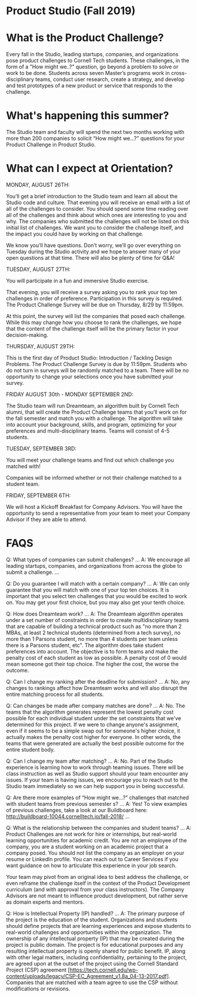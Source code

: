 # Product Studio (Fall 2019)

# What is the Product Challenge?
Every fall in the Studio, leading startups, companies, and organizations pose product challenges to Cornell Tech students. These challenges, in the form of a "How might we..?" question, go beyond a problem to solve or work to be done. Students across seven Master’s programs work in cross-disciplinary teams, conduct user research, create a strategy, and develop and test prototypes of a new product or service that responds to the challenge.

# What's happening this summer?

The Studio team and faculty will spend the next two months working with more than 200 companies to solicit “How might we…?” questions for your Product Challenge in Product Studio. 

# What can I expect at Orientation?

MONDAY, AUGUST 26TH:

You’ll get a brief introduction to the Studio team and learn all about the Studio code and culture. 
That evening you will receive an email with a list of all of the challenges to consider. You should spend some time reading over all of the challenges and think about which ones are interesting to you and why. The companies who submitted the challenges will not be listed on this initial list of challenges. We want you to consider the challenge itself, and the impact you could have by working on that challenge.

We know you’ll have questions. Don’t worry, we’ll go over everything on Tuesday during the Studio activity and we hope to answer many of your open questions at that time. There will also be plenty of time for Q&A! 

TUESDAY, AUGUST 27TH: 

You will participate in a fun and immersive Studio exercise.

That evening, you will receive a survey asking you to rank your top ten challenges in order of preference. Participation in this survey is required. The Product Challenge Survey will be due on Thursday, 8/29 by 11:59pm.

At this point, the survey will list the companies that posed each challenge. While this may change how you choose to rank the challenges, we hope that the content of the challenge itself will be the primary factor in your decision-making. 

THURSDAY, AUGUST 29TH:

This is the first day of Product Studio: Introduction / Tackling Design Problems. The Product Challenge Survey is due by 11:59pm. Students who do not turn in surveys will be randomly matched to a team. There will be no opportunity to change your selections once you have submitted your survey.

FRIDAY AUGUST 30th - MONDAY SEPTEMBER 2ND:

The Studio team will run Dreamteam, an algorithm built by Cornell Tech alumni, that will create the Product Challenge teams that you’ll work on for the fall semester and match you with a challenge. The algorithm will take into account your background, skills, and program, optimizing for your preferences and multi-disciplinary teams. Teams will consist of 4-5 students.

TUESDAY, SEPTEMBER 3RD:

You will meet your challenge teams and find out which challenge you matched with!

Companies will be informed whether or not their challenge matched to a student team.

FRIDAY, SEPTEMBER 6TH:

We will host a Kickoff Breakfast for Company Advisors. You will have the opportunity to send a representative from your team to meet your Company Advisor if they are able to attend. 



# FAQS

Q: What types of companies can submit challenges?
...
A: We encourage all leading startups, companies, and organizations from across the globe to submit a challenge. ...

Q: Do you guarantee I will match with a certain company?
...
A: We can only guarantee that you will match with one of your top ten choices. It is important that you select ten challenges that you would be excited to work on. You may get your first choice, but you may also get your tenth choice.

Q: How does Dreamteam work?
...
A:  The Dreamteam algorithm operates under a set number of constraints in order to create multidisciplinary teams that are capable of building a technical product such as "no more than 2 MBAs, at least 2 technical students (determined from a tech survey), no more than 1 Parsons student, no more than 4 students per team unless there is a Parsons student, etc". The algorithm does take student preferences into account. The objective is to form teams and make the penalty cost of each student as low as possible. A penalty cost of 0 would mean someone got their top choice. The higher the cost, the worse the outcome.

Q: Can I change my ranking after the deadline for submission?
...
A: No, any changes to rankings affect how Dreamteam works and will also disrupt the entire matching process for all students.

Q: Can changes be made after company matches are done?
...
A: No. The teams that the algorithm generates represent the lowest penalty cost possible for each individual student under the set constraints that we've determined for this project. If we were to change anyone's assignment, even if it seems to be a simple swap out for someone's higher choice, it actually makes the penalty cost higher for everyone. In other words, the teams that were generated are actually the best possible outcome for the entire student body. 

Q: Can I change my team after matching?
...
A: No. Part of the Studio experience is learning how to work through teaming issues. There will be class instruction as well as Studio support should your team encounter any issues. If your team is having issues, we encourage you to reach out to the Studio team immediately so we can help support you in being successful.

Q: Are there more examples of “How might we...?” challenges that matched with student teams from previous semester s?
...
A: Yes! To view examples of previous challenges, take a look at our Buildboard here: http://buildboard-10044.cornelltech.io/fall-2018/ ...

Q: What is the relationship between the companies and student teams?
...
A: Product Challenges are not work for hire or internships, but real-world learning opportunities for academic credit. You are not an employee of the company, you are a student working on an academic project that a company posed. You should not list the company as an employer on your resume or LinkedIn profile. You can reach out to Career Services if you want guidance on how to articulate this experience in your job search.

Your team may pivot from an original idea to best address the challenge, or even reframe the challenge itself in the context of the Product Development curriculum (and with approval from your class instructors). The Company Advisors are not meant to influence product development, but rather serve as domain experts and mentors.

Q: How is Intellectual Property (IP) handled?
...
A: The primary purpose of the project is the education of the student. Organizations and students should define projects that are learning experiences and expose students to real-world challenges and opportunities within the organization. The ownership of any intellectual property (IP) that may be created during the project is public domain. The project is for educational purposes and any resulting intellectual property is openly shared for public benefit. IP, along with other legal matters, including confidentiality, pertaining to the project, are agreed upon at the outset of the project using the Cornell Standard Project (CSP) agreement [https://tech.cornell.edu/wp-content/uploads/legacy/CSP-EC_Agreement_v1.8a_04-13-2017.pdf]. Companies that are matched with a team agree to use the CSP without modifications or revisions.
